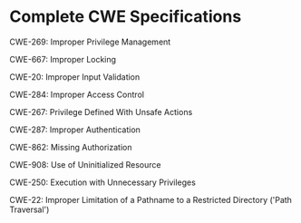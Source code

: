 

# Complete CWE Specifications

CWE-269: Improper Privilege Management

CWE-667: Improper Locking

CWE-20: Improper Input Validation

CWE-284: Improper Access Control

CWE-267: Privilege Defined With Unsafe Actions

CWE-287: Improper Authentication

CWE-862: Missing Authorization

CWE-908: Use of Uninitialized Resource

CWE-250: Execution with Unnecessary Privileges

CWE-22: Improper Limitation of a Pathname to a Restricted Directory ('Path Traversal')